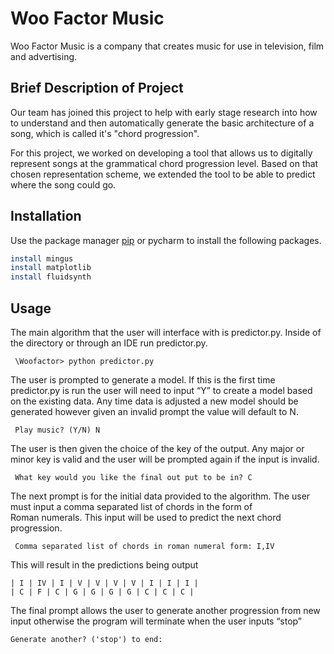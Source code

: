 # Woo Factor Music 

Woo Factor Music is a company that creates music for use in television, film and advertising.

## Brief Description of Project 
 Our team has joined this project to help with early stage research into how to understand and then automatically generate the basic architecture of a song, which is called it's "chord progression".

For this project, we worked on developing a tool that allows us to digitally represent songs at the grammatical chord progression level. Based on that chosen representation scheme, we extended the tool to be able to predict where the song could go.
## Installation
Use the package manager [pip](https://pip.pypa.io/en/stable/) or pycharm to install the following packages.

```bash
install mingus
install matplotlib
install fluidsynth
```
## Usage

The main algorithm that the user will interface with is predictor.py. Inside of the directory or through an IDE run predictor.py. 
```
 \Woofactor> python predictor.py
 ```
The user is prompted to generate a model. If this is the first time predictor.py is run the user will need to input “Y” to create a model based on the existing data. Any time data is adjusted a new model should be generated however given an invalid prompt the value will default to N.
``` 
 Play music? (Y/N) N
 ```
The user is then given the choice of the key of the output. Any major or minor key is valid and the user will be prompted again if the input is invalid. 
```
 What key would you like the final out put to be in? C
```
The next prompt is for the initial data provided to the algorithm. The user must input a comma separated list of chords in the form of Roman numerals. This input will be used to predict the next chord progression.
```
 Comma separated list of chords in roman numeral form: I,IV
 ```
 This will result in the predictions being output
 ```
 | I | IV | I | V | V | V | V | I | I | I |
 | C | F | C | G | G | G | G | C | C | C |
 ```
 The final prompt allows the user to generate another progression from new input otherwise the program will terminate when the user inputs “stop” 
 ```
 Generate another? ('stop') to end:
 ```
